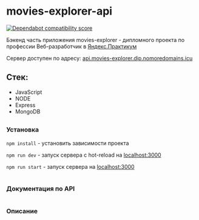# movies-explorer-api

[![Dependabot compatibility score](https://dependabot-badges.githubapp.com/badges/compatibility_score?dependency-name=json5&package-manager=npm_and_yarn&previous-version=1.0.1&new-version=1.0.2)](https://docs.github.com/en/github/managing-security-vulnerabilities/about-dependabot-security-updates#about-compatibility-scores)

Бэкенд часть приложения movies-explorer - дипломного проекта по профессии Веб-разработчик в [Яндекс.Практикум](https://practicum.yandex.ru)

Сервер доступен по адресу: [api.movies-explorer.dip.nomoredomains.icu](https://api.movies-explorer.dip.nomoredomains.icu)
##

## Стек:

- JavaScript
- NODE
- Express
- MongoDB
##

### Установка

`npm install` - установить зависимости проекта

`npm run dev` - запуск сервера с hot-reload на [localhost:3000](localhost:3000)

`npm run start` - запуск сервера на [localhost:3000](localhost:3000)

#

### Документация по API

#

### Описание

#

